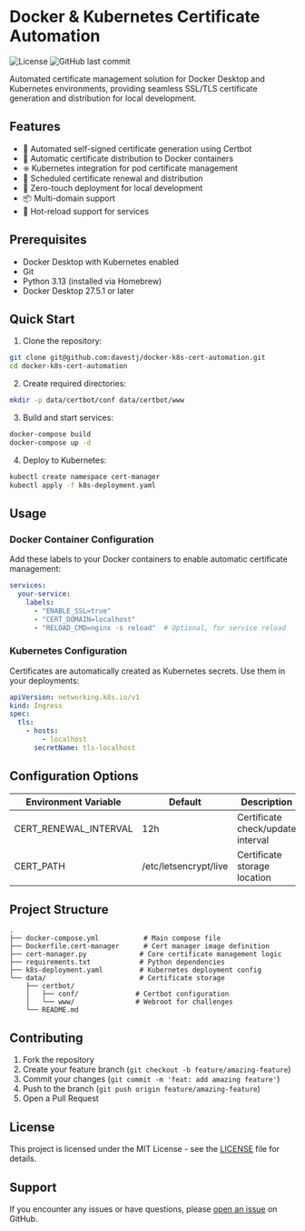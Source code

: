 # Docker & Kubernetes Certificate Automation

![License](https://img.shields.io/github/license/davestj/docker-k8s-cert-automation)
![GitHub last commit](https://img.shields.io/github/last-commit/davestj/docker-k8s-cert-automation)

Automated certificate management solution for Docker Desktop and Kubernetes environments, providing seamless SSL/TLS certificate generation and distribution for local development.

## Features

- 🔐 Automated self-signed certificate generation using Certbot
- 🐳 Automatic certificate distribution to Docker containers
- ⎈ Kubernetes integration for pod certificate management
- 🔄 Scheduled certificate renewal and distribution
- 🚀 Zero-touch deployment for local development
- 📦 Multi-domain support
- 🔌 Hot-reload support for services

## Prerequisites

- Docker Desktop with Kubernetes enabled
- Git
- Python 3.13 (installed via Homebrew)
- Docker Desktop 27.5.1 or later

## Quick Start

1. Clone the repository:
```bash
git clone git@github.com:davestj/docker-k8s-cert-automation.git
cd docker-k8s-cert-automation
```

2. Create required directories:
```bash
mkdir -p data/certbot/conf data/certbot/www
```

3. Build and start services:
```bash
docker-compose build
docker-compose up -d
```

4. Deploy to Kubernetes:
```bash
kubectl create namespace cert-manager
kubectl apply -f k8s-deployment.yaml
```

## Usage

### Docker Container Configuration

Add these labels to your Docker containers to enable automatic certificate management:

```yaml
services:
  your-service:
    labels:
      - "ENABLE_SSL=true"
      - "CERT_DOMAIN=localhost"
      - "RELOAD_CMD=nginx -s reload"  # Optional, for service reload
```

### Kubernetes Configuration

Certificates are automatically created as Kubernetes secrets. Use them in your deployments:

```yaml
apiVersion: networking.k8s.io/v1
kind: Ingress
spec:
  tls:
    - hosts:
        - localhost
      secretName: tls-localhost
```

## Configuration Options

| Environment Variable | Default | Description |
|---------------------|---------|-------------|
| CERT_RENEWAL_INTERVAL | 12h | Certificate check/update interval |
| CERT_PATH | /etc/letsencrypt/live | Certificate storage location |

## Project Structure

```
.
├── docker-compose.yml           # Main compose file
├── Dockerfile.cert-manager      # Cert manager image definition
├── cert-manager.py             # Core certificate management logic
├── requirements.txt            # Python dependencies
├── k8s-deployment.yaml         # Kubernetes deployment config
└── data/                       # Certificate storage
    ├── certbot/
    │   ├── conf/              # Certbot configuration
    │   └── www/               # Webroot for challenges
    └── README.md
```

## Contributing

1. Fork the repository
2. Create your feature branch (`git checkout -b feature/amazing-feature`)
3. Commit your changes (`git commit -m 'feat: add amazing feature'`)
4. Push to the branch (`git push origin feature/amazing-feature`)
5. Open a Pull Request

## License

This project is licensed under the MIT License - see the [LICENSE](LICENSE) file for details.

## Support

If you encounter any issues or have questions, please [open an issue](https://github.com/davestj/docker-k8s-cert-automation/issues/new) on GitHub.

